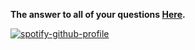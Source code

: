 **The answer to all of your questions  [Here](http://www.staggeringbeauty.com).**



[![spotify-github-profile](https://spotify-github-profile.vercel.app/api/view?uid=svky9iz42tgmy2asgqflgdqf7&cover_image=true&theme=default&show_offline=false&background_color=121212&interchange=true&bar_color=53b14f&bar_color_cover=false)](https://spotify-github-profile.vercel.app/api/view?uid=svky9iz42tgmy2asgqflgdqf7&redirect=true)
